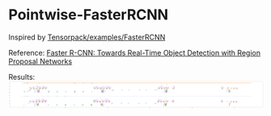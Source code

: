 # Pointwise-FasterRCNN

Inspired by [Tensorpack/examples/FasterRCNN](https://github.com/tensorpack/tensorpack/tree/master/examples/FasterRCNN)


Reference: [Faster R-CNN: Towards Real-Time Object Detection with Region Proposal Networks](https://arxiv.org/abs/1506.01497)

Results:
![Result1](https://github.com/boboofan/Rail-Inspection/blob/master/myplot1.png)
